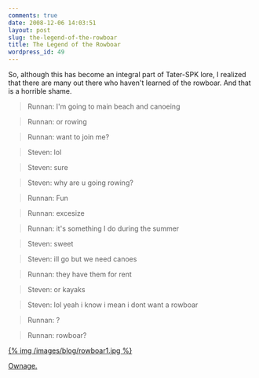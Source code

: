 ```yaml
---
comments: true
date: 2008-12-06 14:03:51
layout: post
slug: the-legend-of-the-rowboar
title: The Legend of the Rowboar
wordpress_id: 49
---
```


So, although this has become an integral part of Tater-SPK lore, I realized that there are many out there who haven't learned of the rowboar. And that is a horrible shame.

> Runnan: I'm going to main beach and canoeing

> Runnan: or rowing

> Runnan: want to join me?

> Steven: lol

> Steven: sure

> Steven: why are u going rowing?

> Runnan: Fun

> Runnan: excesize

> Runnan: it's something I do during the summer

> Steven: sweet

> Steven: ill go but we need canoes

> Runnan: they have them for rent

> Steven: or kayaks

> Steven: lol yeah i know i mean i dont want a rowboar

> Runnan: ?

> Runnan: rowboar?

[{% img /images/blog/rowboar1.jpg %}](/images/blog/rowboar1.jpg)

[Ownage.](http://ponspk.blogspot.com/2008/06/legend-of-rowboar.html)
